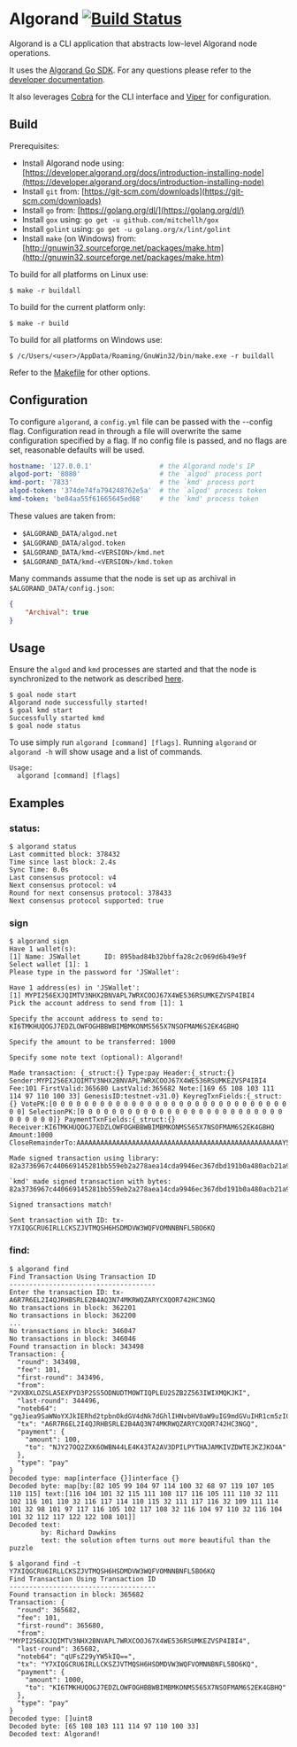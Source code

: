 # Algorand [![Build Status](https://travis-ci.com/lvnacapital/algorand-go.svg?branch=master)](https://travis-ci.com/lvnacapital/algorand-go)

Algorand is a CLI application that abstracts low-level Algorand node operations.

It uses the [Algorand Go SDK](https://github.com/algorand/go-algorand-sdk). For any questions please refer to the [developer documentation](https://developer.algorand.org/docs/go-sdk).

It also leverages [Cobra](https://github.com/spf13/cobra) for the CLI interface and [Viper](https://github.com/spf13/viper) for configuration.

## Build

Prerequisites:
* Install Algorand node using: [https://developer.algorand.org/docs/introduction-installing-node](https://developer.algorand.org/docs/introduction-installing-node)
* Install `git` from: [https://git-scm.com/downloads](https://git-scm.com/downloads)
* Install `go` from: [https://golang.org/dl/](https://golang.org/dl/)
* Install `gox` using: `go get -u github.com/mitchellh/gox`
* Install `golint` using: `go get -u golang.org/x/lint/golint`
* Install `make` (on Windows) from: [http://gnuwin32.sourceforge.net/packages/make.htm](http://gnuwin32.sourceforge.net/packages/make.htm)

To build for all platforms on Linux use:

```
$ make -r buildall
```

To build for the current platform only:

```
$ make -r build
```

To build for all platforms on Windows use:

```
$ /c/Users/<user>/AppData/Roaming/GnuWin32/bin/make.exe -r buildall
```

Refer to the [Makefile](Makefile) for other options.

## Configuration

To configure `algorand`, a `config.yml` file can be passed with the --config flag. Configuration read in through a file will overwrite the same configuration specified by a flag. If no config file is passed, and no flags are set, reasonable defaults will be used.

```yml
hostname: '127.0.0.1'                 # the Algorand node's IP
algod-port: '8080'                    # the `algod' process port
kmd-port: '7833'                      # the `kmd' process port
algod-token: '374de74fa794248762e5a'  # the `algod' process token
kmd-token: 'be84aa55f61665645ed68'    # the `kmd' process token
```

These values are taken from:
* `$ALGORAND_DATA/algod.net`
* `$ALGORAND_DATA/algod.token`
* `$ALGORAND_DATA/kmd-<VERSION>/kmd.net`
* `$ALGORAND_DATA/kmd-<VERSION>/kmd.token`

Many commands assume that the node is set up as archival in `$ALGORAND_DATA/config.json`:

```json
{
    "Archival": true
}
```

## Usage

Ensure the `algod` and `kmd` processes are started and that the node is synchronized to the network as described [here](https://developer.algorand.org/docs/introduction-installing-node).

```
$ goal node start
Algorand node successfully started!
$ goal kmd start
Successfully started kmd
$ goal node status
```

To use simply run `algorand [command] [flags]`. Running `algorand` or `algorand -h` will show usage and a list of commands.

```
Usage:
  algorand [command] [flags]
```

## Examples

### status:

```
$ algorand status
Last committed block: 378432
Time since last block: 2.4s
Sync Time: 0.0s
Last consensus protocol: v4
Next consensus protocol: v4
Round for next consensus protocol: 378433
Next consensus protocol supported: true
```

### sign

```
$ algorand sign
Have 1 wallet(s):
[1] Name: JSWallet      ID: 895bad84b32bbffa28c2c069d6b49e9f
Select wallet [1]: 1
Please type in the password for 'JSWallet':

Have 1 address(es) in 'JSWallet':
[1] MYPI256EXJQIMTV3NHX2BNVAPL7WRXCOOJ67X4WE536RSUMKEZVSP4IBI4
Pick the account address to send from [1]: 1

Specify the account address to send to: KI6TMKHUQOGJ7EDZLOWFOGHBBWBIMBMKONMS565X7NSOFMAM6S2EK4GBHQ

Specify the amount to be transferred: 1000

Specify some note text (optional): Algorand!

Made transaction: {_struct:{} Type:pay Header:{_struct:{} Sender:MYPI256EXJQIMTV3NHX2BNVAPL7WRXCOOJ67X4WE536RSUMKEZVSP4IBI4 Fee:101 FirstValid:365680 LastValid:365682 Note:[169 65 108 103 111 114 97 110 100 33] GenesisID:testnet-v31.0} KeyregTxnFields:{_struct:{} VotePK:[0 0 0 0 0 0 0 0 0 0 0 0 0 0 0 0 0 0 0 0 0 0 0 0 0 0 0 0 0 0 0 0] SelectionPK:[0 0 0 0 0 0 0 0 0 0 0 0 0 0 0 0 0 0 0 0 0 0 0 0 0 0 0 0 0 0 0 0]} PaymentTxnFields:{_struct:{} Receiver:KI6TMKHUQOGJ7EDZLOWFOGHBBWBIMBMKONMS565X7NSOFMAM6S2EK4GBHQ Amount:1000 CloseRemainderTo:AAAAAAAAAAAAAAAAAAAAAAAAAAAAAAAAAAAAAAAAAAAAAAAAAAAAY5HFKQ}}

Made signed transaction using library: 82a3736967c440669145281bb559eb2a278aea14cda9946ec367dbd191b0a480acb21a9489c0d6361f8b946711fc8fc864ea066021cbd5c01b078f4d072e07d47f02913624fd07a374786e89a3616d74cd03e8a366656565a26676ce00059470a367656ead746573746e65742d7633312e30a26c76ce00059472a46e6f7465c40aa9416c676f72616e6421a3726376c420523d3628f4838c9f90795bac5718e10d8286058a73592efbb7fb64e2b00cf4b4a3736e64c420661e8d77c4ba60864ebb69efa0b6a07aff68dc4e727dfbf2c4eefd19518a266ba474797065a3706179

`kmd' made signed transaction with bytes: 82a3736967c440669145281bb559eb2a278aea14cda9946ec367dbd191b0a480acb21a9489c0d6361f8b946711fc8fc864ea066021cbd5c01b078f4d072e07d47f02913624fd07a374786e89a3616d74cd03e8a366656565a26676ce00059470a367656ead746573746e65742d7633312e30a26c76ce00059472a46e6f7465c40aa9416c676f72616e6421a3726376c420523d3628f4838c9f90795bac5718e10d8286058a73592efbb7fb64e2b00cf4b4a3736e64c420661e8d77c4ba60864ebb69efa0b6a07aff68dc4e727dfbf2c4eefd19518a266ba474797065a3706179

Signed transactions match!

Sent transaction with ID: tx-Y7XIQGCRU6IRLLCKSZJVTMQSH6HSDMDVW3WQFVOMNNBNFL5BO6KQ
```

### find:

```
$ algorand find
Find Transaction Using Transaction ID
-------------------------------------
Enter the transaction ID: tx-A6R7R6EL2I4QJRHBSRLE2B4AQ3N74MKRWQZARYCXQOR742HC3NGQ
No transactions in block: 362201
No transactions in block: 362200
...
No transactions in block: 346047
No transactions in block: 346046
Found transaction in block: 343498
Transaction: {
  "round": 343498,
  "fee": 101,
  "first-round": 343496,
  "from": "2VXBXLOZSLA5EXPYD3P2SS5ODNUDTMOWTIQPLEU2SZB2Z563IWIXMQKJKI",
  "last-round": 344496,
  "noteb64": "gqJiea9SaWNoYXJkIERhd2tpbnOkdGV4dNk7dGhlIHNvbHV0aW9uIG9mdGVuIHR1cm5zIG91dCBtb3JlIGJlYXV0aWZ1bCB0aGFuIHRoZSBwdXp6bGU=",
  "tx": "A6R7R6EL2I4QJRHBSRLE2B4AQ3N74MKRWQZARYCXQOR742HC3NGQ",
  "payment": {
    "amount": 100,
    "to": "NJY27OQ2ZXK6OWBN44LE4K43TA2AV3DPILPYTHAJAMKIVZDWTEJKZJKO4A"
  },
  "type": "pay"
}
Decoded type: map[interface {}]interface {}
Decoded byte: map[by:[82 105 99 104 97 114 100 32 68 97 119 107 105 110 115] text:[116 104 101 32 115 111 108 117 116 105 111 110 32 111 102 116 101 110 32 116 117 114 110 115 32 111 117 116 32 109 111 114 101 32 98 101 97 117 116 105 102 117 108 32 116 104 97 110 32 116 104 101 32 112 117 122 122 108 101]]
Decoded text:
        by: Richard Dawkins
        text: the solution often turns out more beautiful than the puzzle
```

```
$ algorand find -t Y7XIQGCRU6IRLLCKSZJVTMQSH6HSDMDVW3WQFVOMNNBNFL5BO6KQ
Find Transaction Using Transaction ID
-------------------------------------
Found transaction in block: 365682
Transaction: {
  "round": 365682,
  "fee": 101,
  "first-round": 365680,
  "from": "MYPI256EXJQIMTV3NHX2BNVAPL7WRXCOOJ67X4WE536RSUMKEZVSP4IBI4",
  "last-round": 365682,
  "noteb64": "qUFsZ29yYW5kIQ==",
  "tx": "Y7XIQGCRU6IRLLCKSZJVTMQSH6HSDMDVW3WQFVOMNNBNFL5BO6KQ",
  "payment": {
    "amount": 1000,
    "to": "KI6TMKHUQOGJ7EDZLOWFOGHBBWBIMBMKONMS565X7NSOFMAM6S2EK4GBHQ"
  },
  "type": "pay"
}
Decoded type: []uint8
Decoded byte: [65 108 103 111 114 97 110 100 33]
Decoded text: Algorand!
```
